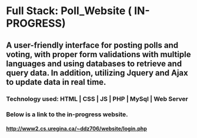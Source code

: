 # Full Stack: Poll_Website ( IN-PROGRESS) 

## A user-friendly interface for posting polls and voting, with proper form validations with multiple languages and using databases to retrieve and query data. In addition,  utilizing  Jquery and Ajax to update data in real time. 

### Technology used: HTML | CSS | JS | PHP | MySql |  Web Server 

### Below is a link to the in-progress website. 
 #### http://www2.cs.uregina.ca/~ddz706/website/login.php 
